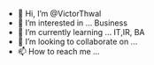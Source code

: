- 👋 Hi, I’m @VictorThwal
- 👀 I’m interested in ... Business 
- 🌱 I’m currently learning ... IT,​IR, BA
- 💞️ I’m looking to collaborate on ...
- 📫 How to reach me ... 

<!---
VictorThwal/VictorThwal is a ✨ special ✨ repository because its `README.md` (this file) appears on your GitHub profile.
You can click the Preview link to take a look at your changes.
--->
